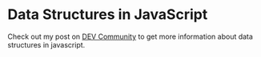 # Data Structures in JavaScript

Check out my post on [DEV Community](https://dev.to/kgprajwal/comprehensive-guide-to-javascript-part-6-data-structures-i90) to get more information about data structures in javascript.